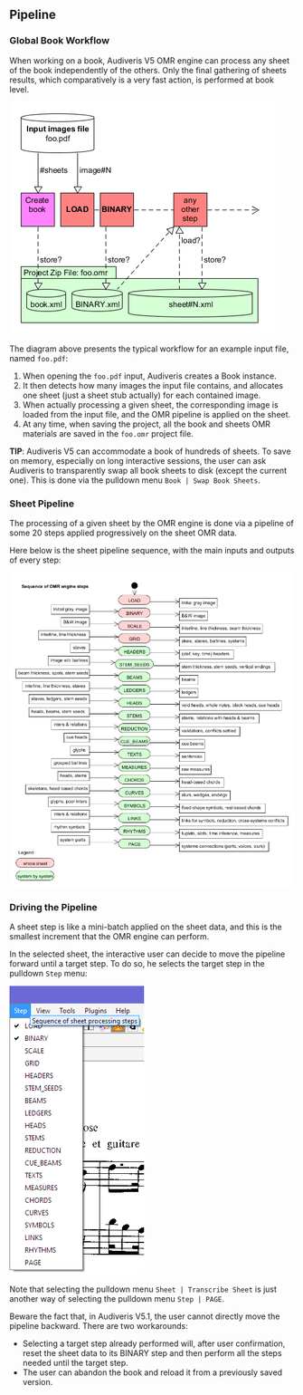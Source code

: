 ---
---
## Pipeline

### Global Book Workflow
When working on a book, Audiveris V5 OMR engine can process any sheet of the book independently of
the others.
Only the final gathering of sheets results, which comparatively is a very fast action,
is performed at book level.

![](../assets/project.png)

The diagram above presents the typical workflow for an example input file, named `foo.pdf`:
1. When opening the `foo.pdf` input, Audiveris creates a Book instance.
2. It then detects how many images the input file contains, and allocates one sheet
(just a sheet stub actually) for each contained image.
3. When actually processing a given sheet, the corresponding image is loaded from the input file,
and the OMR pipeline is applied on the sheet.
4. At any time, when saving the project, all the book and sheets OMR materials are saved in the
`foo.omr` project file.

**TIP**: Audiveris V5 can accommodate a book of hundreds of sheets.
To save on memory, especially on long interactive sessions, the user can ask Audiveris to
transparently swap all book sheets to disk (except the current one).
This is done via the pulldown menu `Book | Swap Book Sheets`.

### Sheet Pipeline

The processing of a given sheet by the OMR engine is done via a pipeline of some 20 steps
applied progressively on the sheet OMR data.

Here below is the sheet pipeline sequence, with the main inputs and outputs of every step:

![](../assets/pipeline.png)

### Driving the Pipeline

A sheet step is like a mini-batch applied on the sheet data, and this is the smallest increment
that the OMR engine can perform.

In the selected sheet, the interactive user can decide to move the pipeline forward until a target
step.
To do so, he selects the target step in the pulldown `Step` menu:

![Steps](../assets/step_menu.png)

Note that selecting the pulldown menu `Sheet | Transcribe Sheet` is just another way of selecting
the pulldown menu `Step | PAGE`.

Beware the fact that, in Audiveris V5.1, the user cannot directly move the pipeline backward.
There are two workarounds:
* Selecting a target step already performed will, after user confirmation, reset the sheet data to
its BINARY step and then perform all the steps needed until the target step.
* The user can abandon the book and reload it from a previously saved version.
